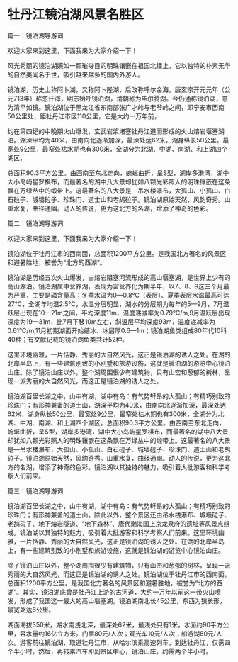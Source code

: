 # 牡丹江镜泊湖风景名胜区  
篇一：镜泊湖导游词  

欢迎大家来到这里，下面我来为大家介绍一下！  

风光秀丽的镜泊湖婉如一颗璀夺目的明珠镶嵌在祖国北缰上，它以独特的朴素无华的自然美闻名于世，吸引越来越多的国内外游人。  

镜泊湖，历史上称阿卜湖，又称阿卜隆湖，后改称呼尔金海，唐玄宗开元元年（公元713年）称忽汗海，明志始呼镜泊湖，清朝称为毕尔腾湖。今仍通称镜泊湖，意为清平如镜。镜泊湖位于黑龙江省东南部张广才岭与老爷岭之间，即宁安市西南50公里处，距牡丹江市区110公里，它是大约一万年前，  

约在第四纪的中晚期火山爆发，玄武岩浆堵塞牡丹江道而形成的火山熔岩堰塞湖泊。湖深平均为40米，由南向北逐渐加深，最深处达62米，湖身纵长50公里，最宽处9公里，最窄处枯水期也有300米，全湖分为北湖、中湖、南湖、和上湖四个湖区，  

总面积90.3平方公里。由西南至东北走向，蜿蜒曲折，呈S型，湖岸多港湾，湖中大小岛屿星罗棋布，而最著名的湖中八大景却犹如八颗光彩照人的明珠镶嵌在这条飘在万绿丛中的缎带上。这最著名的八大景是—吊水楼瀑布，大孤山、小孤山、白石砬子、城墙砬子、珍珠门、道士山和老鸪砬子。镜泊湖原始天然，风韵奇秀。山重水复，曲径通幽。动人的传说，更为这北方的名湖，增添了神奇的色彩。  

篇二：镜泊湖导游词  

欢迎大家来到这里，下面我来为大家介绍一下！  

镜泊湖位于牡丹江市的西南面，总面积1200平方公里。是我国北方著名的风景区和避暑胜地，被誉为“北方的西湖”。  

镜泊湖是历经五次火山爆发，由熔岩阻塞河流形成的高山堰塞湖，是世界上少有的高山湖泊。镜泊湖属中营养湖，表现为富营养化为期半年，以7、8、9这三个月最为严重，主要是磷含量高；冬季水温为0—0.8℃（表层）、夏季表层水温最高可达27℃，全湖年均温2.5℃，水温分层明显，湖水的分层期为每年的5—9月，7月温跃层出现在10—21m之间，平均深度11m，温度递减率为0.79℃/m,9月温跃层出现深度为19—31m，比7月下移10m左右，斜温层平均深度93m，温度递减率为0.61℃/m,11月初期湖面开始结冰、冰层厚0.6—1m；镜泊湖鱼类组成80年代10科40种；有文献记载的镜泊湖鱼类共计52种。  

这里环境幽雅，一片恬静、秀丽的大自然风光，这正是镜泊湖的诱人之处。在湖的北岸半岛上，有一些建筑别致的小别墅和旅游设施，这就是镜泊湖的游览中心镜泊山庄。除了镜泊山庄以外，整个湖周围很少有建筑物，只有山峦和葱郁的树林，呈现一派秀丽的大自然风光，而这正是镜泊湖的诱人之处。  

镜泊湖百里长湖之中，山中有湖，湖中有岛：有气势轩昂的大孤山；有精巧别致的珍珠门；有形神兼备的道士山，湖深平均为40米，由南向北逐渐加深，最深处达62米，湖身纵长50公里，最宽处9公里，最窄处枯水期也有300米，全湖分为北湖、中湖、南湖、和上湖四个湖区。总面积90.3平方公里。由西南至东北走向，蜿蜒曲折，呈S型，湖岸多港湾，湖中大小岛屿星罗棋布，而最著名的湖中八大景却犹如八颗光彩照人的明珠镶嵌在这条飘在万绿丛中的缎带上。这最著名的八大景是—吊水楼瀑布，大孤山、小孤山、白石砬子、城墙砬子、珍珠门、道士山和老鸪砬子。镜泊湖原始天然，风韵奇秀。山重水复，曲径通幽。动人的传说，更为这北方的名湖，增添了神奇的色彩。镜泊湖以其独特的魅力，吸引着大批游客和科学考察人们前来。  

篇三：镜泊湖导游词  

镜泊湖百里长湖之中，山中有湖，湖中有岛：有气势轩昂的大孤山；有精巧别致的珍珠门；有形神兼备的道士山，除此以外，整个景区还由吊水楼瀑布、城墙砬子、老鸹砬子、地下熔岩隧道、“地下森林”、唐代渤海国上京龙泉府的遗址等风景点组成。镜泊湖以其独特的魅力，吸引着大批游客和科学考察人们前来。这里环境幽雅，一片恬静、秀丽的大自然风光，这正是镜泊湖的诱人之处。在湖的北岸半岛上，有一些建筑别致的小别墅和旅游设施，这就是镜泊湖的游览中心镜泊山庄。  

除了镜泊山庄以外，整个湖周围很少有建筑物，只有山峦和葱郁的树林，呈现一派秀丽的大自然风光，而这正是镜泊湖的诱人之处。镜泊湖位于牡丹江市的西南面，总面积1200平方公里。是我国北方著名的风景区和避暑胜地，被誉为“北方的西湖”。其实，镜泊湖底曾是牡丹江上游的古河道，大约一万年以前这一带火山喷发，形成了我国这一最大的高山堰塞湖。镜泊湖南北长45公里，东西为狭长形，最宽处达6公里。  

湖面海拔350米，湖水南浅北深，最深处62米，最浅处只有1米，水面约90平方公里，容水量约16亿立方米。门票80元/人次；观光车10元/人次；船游湖80元/人次。游客前往镜泊湖，取道牡丹江市，从哈尔滨乘高速列车，到达牡丹江，仅需四个半小时，然后，再转乘汽车即到景区中心，镜泊山庄，约需两个半小时。  
